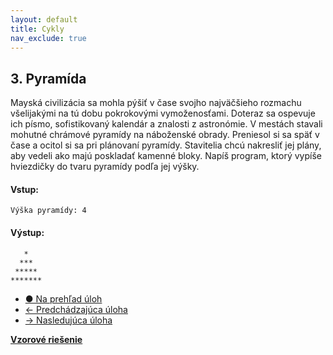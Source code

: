 ```yaml
---
layout: default
title: Cykly
nav_exclude: true
---
```


## 3. Pyramída
Mayská civilizácia sa mohla pýšiť v čase svojho najväčšieho rozmachu všelijakými na tú dobu pokrokovými vymoženosťami. Doteraz sa ospevuje ich písmo, sofistikovaný kalendár a znalosti z astronómie. V mestách stavali mohutné chrámové pyramídy na náboženské obrady. Preniesol si sa späť v čase a ocitol si sa pri plánovaní pyramídy. Stavitelia chcú nakresliť jej plány, aby vedeli ako majú poskladať kamenné bloky. Napíš program, ktorý vypíše hviezdičky do tvaru pyramídy podľa jej výšky.

#### Vstup:
```
Výška pyramídy: 4
```

#### Výstup:
```
   *
  ***
 *****
*******
```

- [&#9679; Na prehľad úloh](/zbierka-uloh.html)
- [&larr; Predchádzajúca úloha](/coding/beginner/3-chapter/2.html)
- [&rarr; Nasledujúca úloha](/coding/beginner/3-chapter/4.html)

[**Vzorové riešenie**](/coding/beginner/3-chapter/3-solve.html)
